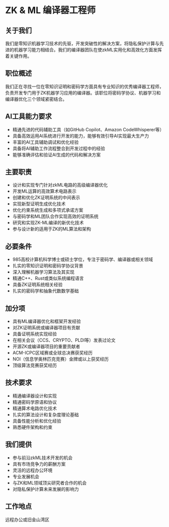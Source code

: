# ZK & ML 编译器工程师

## 关于我们
我们是零知识机器学习技术的先驱，开发突破性的解决方案，将隐私保护计算与先进的机器学习能力相结合。我们的编译器团队在使zkML实用化和高效化方面发挥着关键作用。

## 职位概述
我们正在寻找一位在零知识证明和密码学方面具有专业知识的优秀编译器工程师，负责开发专门用于ZK机器学习应用的编译器。该职位将密码学协议、机器学习和编译器优化三个领域紧密结合。

## AI工具能力要求
- 精通先进的代码辅助工具（如GitHub Copilot、Amazon CodeWhisperer等）
- 具备高效运用AI系统进行开发的能力，能够有效引导AI实现最大生产力
- 丰富的AI工具辅助调试和优化经验
- 具备将AI辅助工作流程整合到开发过程中的经验
- 能够准确评估和验证AI生成的代码和解决方案

## 主要职责
- 设计和实现专门针对zkML电路的高级编译器优化
- 开发ML运算的高效算术电路表示
- 创建和优化ZK证明系统的中间表示
- 实现新型证明生成优化技术
- 优化约束系统生成和多项式承诺方案
- 与密码学和ML团队合作实现高效的证明系统
- 研究和实现ZK-ML编译的新优化技术
- 参与设计新的适用于ZK的ML算法和架构

## 必要条件
- 985高校计算机科学博士或硕士学位，专注于密码学、编译器或相关领域
- 扎实的零知识证明和密码学协议背景
- 深入理解机器学习算法及其实现
- 精通C++、Rust或类似系统编程语言
- 具备ZK证明系统相关经验
- 扎实的密码学和抽象代数数学基础

## 加分项
- 具有ML编译器优化和框架开发经验
- 对ZK证明系统或编译器项目有贡献
- 具备证明系统实现经验
- 在相关会议（CCS、CRYPTO、PLDI等）发表过论文
- 开源ZK或编译器项目的重要贡献者
- ACM-ICPC区域赛或全球总决赛获奖经历
- NOI（信息学奥林匹克竞赛）金牌或以上获奖经历
- 顶级算法竞赛获奖经历

## 技术要求
- 精通编译器设计和实现
- 精通密码学原语和协议
- 精通算术电路优化技术
- 扎实的算法设计和复杂度理论基础
- 具备性能分析和优化经验
- 熟悉硬件架构和约束

## 我们提供
- 参与前沿zkML技术开发的机会
- 具有市场竞争力的薪酬方案
- 灵活的远程办公环境
- 专业发展机会
- 与ZK和ML领域顶尖研究者合作的机会
- 对隐私保护计算未来发展的影响力

## 工作地点
远程办公或旧金山湾区
